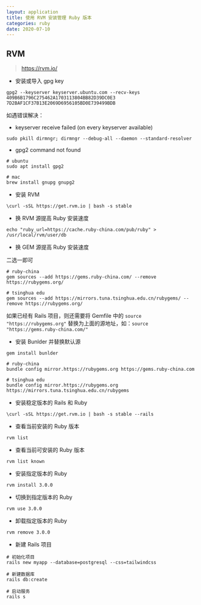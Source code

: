 ```yaml
---
layout: application
title: 使用 RVM 安装管理 Ruby 版本
categories: ruby
date: 2020-07-10
---
```


## RVM

> https://rvm.io/

- 安装或导入 gpg key

```shell
gpg2 --keyserver keyserver.ubuntu.com --recv-keys 409B6B1796C275462A1703113804BB82D39DC0E3 7D2BAF1CF37B13E2069D6956105BD0E739499BDB
```

如遇错误解决：

- keyserver receive failed (on every keyserver available)

```shell
sudo pkill dirmngr; dirmngr --debug-all --daemon --standard-resolver
```

- gpg2 command not found

```shell
# ubuntu
sudo apt install gpg2

# mac
brew install gnupg gnupg2
```

- 安装 RVM

```shell
\curl -sSL https://get.rvm.io | bash -s stable
```

- 换 RVM 源提高 Ruby 安装速度

```shell
echo "ruby_url=https://cache.ruby-china.com/pub/ruby" > /usr/local/rvm/user/db
```

- 换 GEM 源提高 Ruby 安装速度

二选一即可

```shell
# ruby-china
gem sources --add https://gems.ruby-china.com/ --remove https://rubygems.org/

# tsinghua edu
gem sources --add https://mirrors.tuna.tsinghua.edu.cn/rubygems/ --remove https://rubygems.org/
```

如果已经有 Rails 项目，则还需要将 Gemfile 中的 `source "https://rubygems.org"` 替换为上面的源地址，如：`source "https://gems.ruby-china.com/"`

- 安装 Bunlder 并替换默认源

```shell
gem install bunlder
```

```shell
# ruby-china
bundle config mirror.https://rubygems.org https://gems.ruby-china.com

# tsinghua edu
bundle config mirror.https://rubygems.org https://mirrors.tuna.tsinghua.edu.cn/rubygems
```

- 安装稳定版本的 Rails 和 Ruby

```shell
\curl -sSL https://get.rvm.io | bash -s stable --rails
```

- 查看当前安装的 Ruby 版本

```shell
rvm list
```

- 查看当前可安装的 Ruby 版本

```shell
rvm list known
```

- 安装指定版本的 Ruby

```shell
rvm install 3.0.0
```

- 切换到指定版本的 Ruby

```shell
rvm use 3.0.0
```

- 卸载指定版本的 Ruby

```shell
rvm remove 3.0.0
```

- 新建 Rails 项目

```shell
# 初始化项目
rails new myapp --database=postgresql --css=tailwindcss

# 新建数据库
rails db:create

# 启动服务
rails s
```

